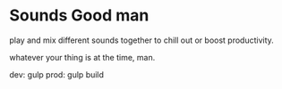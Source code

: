 # Sounds Good man

play and mix different sounds together to chill out or boost productivity.

whatever your thing is at the time, man.

dev: gulp
prod: gulp build
